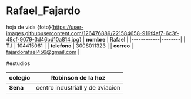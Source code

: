 # Rafael_Fajardo
 hoja de vida 
{foto}{https://user-images.githubusercontent.com/126476889/221584658-919f4af7-6c3f-48cf-9079-3d46bd10a814.jpg}
| **nombre** | Rafael |
|------------|--------|
| **T.I** | 104415061 |
| **telefono** | 3008011323 |
| **correo** | fajardorafael456@gmail.com |

#estudios

| **colegio** | Robinson de la hoz |
|-------------|--------------------|
| **Sena** | centro industriall y de aviacion |
